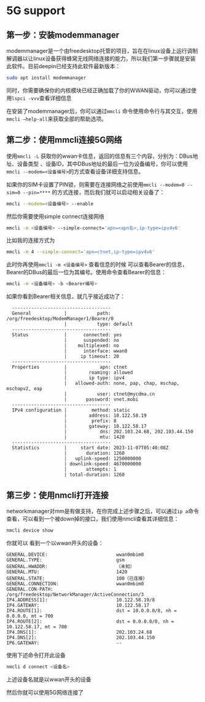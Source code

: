 # 5G support

## 第一步：安装modemmanager

modemmanager是一个由freedesktop托管的项目，旨在在linux设备上运行调制解调器以让linux设备获得蜂窝无线网络连接的能力，所以我们第一步骤就是安装此软件。目前deepin已经支持此软件最新版本：

```bash
sudo apt install modemmanager
```

同时，你需要确保你的内核模块已经正确加载了你的WWAN驱动，你可以通过使用`lspci -vvv`查看详细信息

在安装了modemmanager后，你可以通过`mmcli` 命令使用命令行与其交互，使用`mmcli —help-all`来获取全部的帮助选项。

## 第二步：使用mmcli连接5G网络

使用`mmcli -L` 获取你的wwan卡信息，返回的信息有三个内容，分别为：DBus地址、设备类型 、设备ID，其中DBus地址的最后一位为设备编号，你可以使用`mmcli --modem=<设备编号>`的方式查看设备详细支持信息。

如果你的SIM卡设置了PIN锁，则需要在连接网络之前使用`mmcli --modem=0 --sim=0 --pin=****` 的方式连接，而后我们就可以启动相关设备了：

```bash
mmcli --modem=<设备编号> --enable
```

然后你需要使用simple connect连接网络

```bash
mmcli -m <设备编号> --simple-connect='apn=<apn名>,ip-type=ipv4v6'
```

比如我的连接方式为

```bash
mmcli -m 4 --simple-connect='apn=ctnet,ip-type=ipv4v6'
```

此时你再使用`mmcli -m <设备编号>` 查看信息的时候 可以查看Bearer的信息，Bearer的DBus的最后一位为其编号。使用命令查看Bearer的信息：

```bash
mmcli -m <设备编号> -b <Bearer编号>
```

如果你看到Bearer相关信息，就几乎接近成功了：

```text
  ------------------------------------
  General            |           path: /org/freedesktop/ModemManager1/Bearer/0
                     |           type: default
  ------------------------------------
  Status             |      connected: yes
                     |      suspended: no
                     |    multiplexed: no
                     |      interface: wwan0
                     |     ip timeout: 20
  ------------------------------------
  Properties         |            apn: ctnet
                     |        roaming: allowed
                     |        ip type: ipv4
                     |   allowed-auth: none, pap, chap, mschap, mschapv2, eap
                     |           user: ctnet@mycdma.cn
                     |       password: vnet.mobi
  ------------------------------------
  IPv4 configuration |         method: static
                     |        address: 10.122.58.19
                     |         prefix: 8
                     |        gateway: 10.122.58.17
                     |            dns: 202.103.24.68, 202.103.44.150
                     |            mtu: 1420
  ------------------------------------
  Statistics         |     start date: 2023-11-07T05:40:08Z
                     |       duration: 1260
                     |   uplink-speed: 1250000000
                     | downlink-speed: 4670000000
                     |       attempts: 1
                     | total-duration: 1260

```

## 第三步：使用nmcli打开连接

networkmanager对mm是有做支持，在你完成上述步骤之后，可以通过`ip a`命令查看，可以看到一个被down掉的接口，我们使用nmcli查看其详细信息：

```bash
nmcli device show
```

你就可以 看到一个以wwan开头的设备：

```text
GENERAL.DEVICE:                         wwan0mbim0
GENERAL.TYPE:                           gsm
GENERAL.HWADDR:                         （未知）
GENERAL.MTU:                            1420
GENERAL.STATE:                          100（已连接）
GENERAL.CONNECTION:                     wwan0mbim0
GENERAL.CON-PATH:                       /org/freedesktop/NetworkManager/ActiveConnection/3
IP4.ADDRESS[1]:                         10.122.58.19/8
IP4.GATEWAY:                            10.122.58.17
IP4.ROUTE[1]:                           dst = 10.0.0.0/8, nh = 0.0.0.0, mt = 700
IP4.ROUTE[2]:                           dst = 0.0.0.0/0, nh = 10.122.58.17, mt = 700
IP4.DNS[1]:                             202.103.24.68
IP4.DNS[2]:                             202.103.44.150
IP6.GATEWAY:                            --

```

使用下述命令打开此设备

```bash
nmcli d connect <设备名>
```

上述设备名就是以wwan开头的设备

然后你就可以使用5G网络连接了
